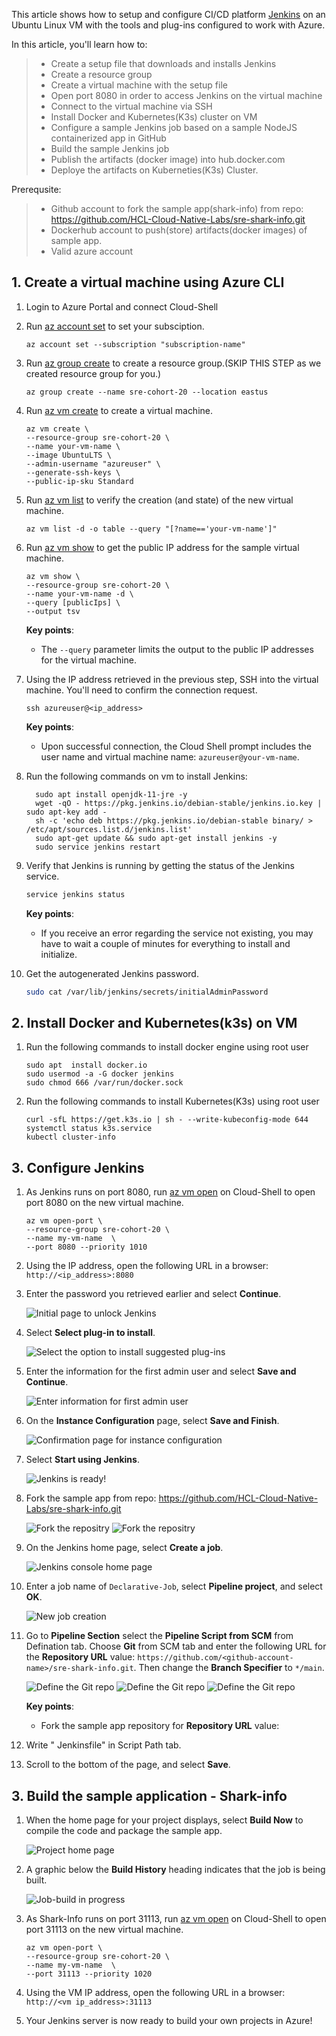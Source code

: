 This article shows how to setup and configure CI/CD platform [Jenkins](https://jenkins.io) on an Ubuntu Linux VM with the tools and plug-ins configured to work with Azure.

In this article, you'll learn how to:

> * Create a setup file that downloads and installs Jenkins
> * Create a resource group
> * Create a virtual machine with the setup file
> * Open port 8080 in order to access Jenkins on the virtual machine
> * Connect to the virtual machine via SSH
> * Install Docker and Kubernetes(K3s) cluster on VM
> * Configure a sample Jenkins job based on a sample NodeJS containerized app in GitHub
> * Build the sample Jenkins job
> * Publish the artifacts (docker image) into hub.docker.com
> * Deploye the artifacts on Kuberneties(K3s) Cluster.

Prerequsite:
> * Github account to fork the sample app(shark-info) from repo: https://github.com/HCL-Cloud-Native-Labs/sre-shark-info.git
> * Dockerhub account to push(store) artifacts(docker images) of sample app.
> * Valid azure account 

## 1. Create a virtual machine using Azure CLI

1. Login to Azure Portal and connect Cloud-Shell
1. Run [az account set](/cli/azure/subscription#"subscription-name") to set your subsciption.

   ```azurecli
   az account set --subscription "subscription-name"
   ```
   
1. Run [az group create](/cli/azure/group#az-group-create) to create a resource group.(SKIP THIS STEP as we created resource group for you.)

    ```azurecli
    az group create --name sre-cohort-20 --location eastus
    ```
1. Run [az vm create](/cli/azure/vm#az-vm-create) to create a virtual machine.

    ```azurecli
    az vm create \
    --resource-group sre-cohort-20 \
    --name your-vm-name \
    --image UbuntuLTS \
    --admin-username "azureuser" \
    --generate-ssh-keys \
    --public-ip-sku Standard
    ```
1. Run [az vm list](/cli/azure/vm#az-vm-list) to verify the creation (and state) of the new virtual machine.

    ```azurecli
    az vm list -d -o table --query "[?name=='your-vm-name']"
    ```
    
1. Run [az vm show](/cli/azure/vm#az-vm-show) to get the public IP address for the sample virtual machine.

    ```azurecli
    az vm show \
    --resource-group sre-cohort-20 \
    --name your-vm-name -d \
    --query [publicIps] \
    --output tsv
    ```
    
    **Key points**:

    - The `--query` parameter limits the output to the public IP addresses for the virtual machine.
    
1. Using the IP address retrieved in the previous step, SSH into the virtual machine. You'll need to confirm the connection request.

    ```azurecli
    ssh azureuser@<ip_address>
    ```

    **Key points**:

    - Upon successful connection, the Cloud Shell prompt includes the user name and virtual machine name: `azureuser@your-vm-name`.
    
1. Run the following commands on vm to install Jenkins:

    ```
      sudo apt install openjdk-11-jre -y
      wget -qO - https://pkg.jenkins.io/debian-stable/jenkins.io.key | sudo apt-key add -
      sh -c 'echo deb https://pkg.jenkins.io/debian-stable binary/ > /etc/apt/sources.list.d/jenkins.list'
      sudo apt-get update && sudo apt-get install jenkins -y
      sudo service jenkins restart
    ```    
 
 1. Verify that Jenkins is running by getting the status of the Jenkins service.

    ```bash
    service jenkins status
    ```

    **Key points**:

    - If you receive an error regarding the service not existing, you may have to wait a couple of minutes for everything to install and initialize.

1. Get the autogenerated Jenkins password.

    ```bash
    sudo cat /var/lib/jenkins/secrets/initialAdminPassword
    ```

## 2. Install Docker and Kubernetes(k3s) on VM

1. Run the following commands to install docker engine using root user
   ```azurecli
   sudo apt  install docker.io
   sudo usermod -a -G docker jenkins
   sudo chmod 666 /var/run/docker.sock
   ```

1. Run the following commands to install Kubernetes(K3s) using root user
   ```azurecli
   curl -sfL https://get.k3s.io | sh - --write-kubeconfig-mode 644
   systemctl status k3s.service
   kubectl cluster-info
   
   ```

## 3. Configure Jenkins

1. As Jenkins runs on port 8080, run [az vm open](/cli/azure/vm#az-vm-open-port) on Cloud-Shell to open port 8080 on the new virtual machine.

    ```azurecli
    az vm open-port \
    --resource-group sre-cohort-20 \
    --name my-vm-name  \
    --port 8080 --priority 1010
    ```
    
1. Using the IP address, open the following URL in a browser: `http://<ip_address>:8080`

1. Enter the password you retrieved earlier and select **Continue**.

   ![Initial page to unlock Jenkins](./media/unlock-jenkins.png)
   

1. Select **Select plug-in to install**.

    ![Select the option to install suggested plug-ins](./media/suggested-plugins.png)

1. Enter the information for the first admin user and select **Save and Continue**.

    ![Enter information for first admin user](./media/create-first-user.png)

1. On the **Instance Configuration** page, select **Save and Finish**.

    ![Confirmation page for instance configuration](./media/instance-configuration.png)

1. Select **Start using Jenkins**.

    ![Jenkins is ready!](./media/jenkins-is-ready.png)

1. Fork the sample app from repo: https://github.com/HCL-Cloud-Native-Labs/sre-shark-info.git
   
   ![Fork the repositry](./media/fork-sample-app.png)
   ![Fork the repositry](./media/fork-sample-app-done.png)

1. On the Jenkins home page, select **Create a job**.

    ![Jenkins console home page](./media/jenkins-home-page.png)

1. Enter a job name of `Declarative-Job`, select **Pipeline project**, and select **OK**.

    ![New job creation](./media/new-job.png)

1. Go to **Pipeline Section** select the **Pipeline Script from SCM** from Defination tab. Choose **Git** from SCM tab and enter the following URL for the **Repository URL** value: `https://github.com/<github-account-name>/sre-shark-info.git`. Then change the **Branch Specifier** to `*/main`.

    ![Define the Git repo](./media/new-job-1.png)
    ![Define the Git repo](./media/new-job-2.png)
    ![Define the Git repo](./media/new-job-3.png)
    
   **Key points**:

    - Fork the sample app repository for **Repository URL** value: 


1. Write " Jenkinsfile" in Script Path tab.

1. Scroll to the bottom of the page, and select **Save**.

## 3. Build the sample application - Shark-info

1. When the home page for your project displays, select **Build Now** to compile the code and package the sample app.

    ![Project home page](./media/project-home-page.png)

1. A graphic below the **Build History** heading indicates that the job is being built.

    ![Job-build in progress](./media/job-currently-building.png)
    
1. As Shark-Info runs on port 31113, run [az vm open](/cli/azure/vm#az-vm-open-port) on Cloud-Shell to open port 31113 on the new virtual machine.

    ```azurecli
    az vm open-port \
    --resource-group sre-cohort-20 \
    --name my-vm-name  \
    --port 31113 --priority 1020
    ```
1. Using the VM IP address, open the following URL in a browser: `http://<vm ip_address>:31113`

1. Your Jenkins server is now ready to build your own projects in Azure!
